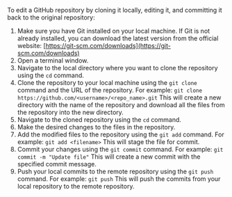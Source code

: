 To edit a GitHub repository by cloning it locally, editing it, and committing it back to the original repository:

1.  Make sure you have Git installed on your local machine. If Git is not already installed, you can download the latest version from the official website: [https://git-scm.com/downloads](https://git-scm.com/downloads)
2.  Open a terminal window.
3.  Navigate to the local directory where you want to clone the repository using the `cd` command.
4.  Clone the repository to your local machine using the `git clone` command and the URL of the repository. For example: `git clone https://github.com/<username>/<repo_name>.git` This will create a new directory with the name of the repository and download all the files from the repository into the new directory.
5.  Navigate to the cloned repository using the `cd` command.
6.  Make the desired changes to the files in the repository.
7.  Add the modified files to the repository using the `git add` command. For example: `git add <filename>` This will stage the file for commit.
8.  Commit your changes using the `git commit` command. For example: `git commit -m "Update file"` This will create a new commit with the specified commit message.
9.  Push your local commits to the remote repository using the `git push` command. For example: `git push` This will push the commits from your local repository to the remote repository.